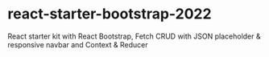 # react-starter-bootstrap-2022
React starter kit with React Bootstrap, Fetch CRUD with JSON placeholder &amp; responsive navbar
and Context & Reducer
